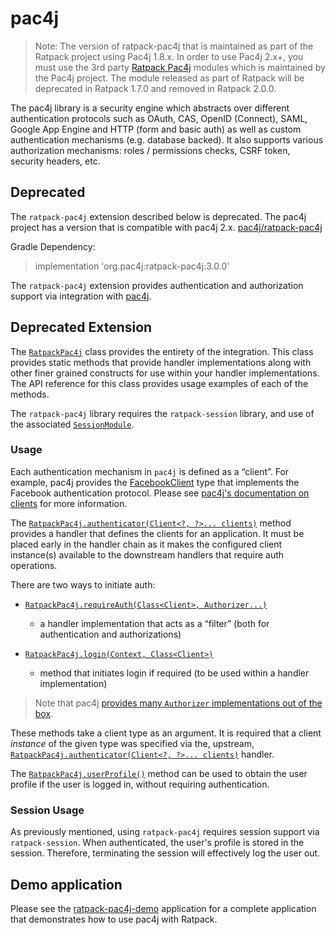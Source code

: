 # pac4j

> Note: The version of ratpack-pac4j that is maintained as part of the Ratpack project using Pac4j 1.8.x. In order to use Pac4j 2.x+, you must 
  use the 3rd party [Ratpack Pac4j](https://github.com/pac4j/ratpack-pac4j) modules which is maintained by the Pac4j project.
  The module released as part of Ratpack will be deprecated in Ratpack 1.7.0 and removed in Ratpack 2.0.0.

The pac4j library is a security engine which abstracts over different authentication protocols such as OAuth, CAS, OpenID (Connect), SAML, Google App Engine and HTTP (form and basic auth) as well as custom authentication mechanisms (e.g. database backed).
It also supports various authorization mechanisms: roles / permissions checks, CSRF token, security headers, etc.

## Deprecated  

The `ratpack-pac4j` extension described below is deprecated. The pac4j project has a version that is compatible with pac4j 2.x.
[pac4j/ratpack-pac4j](https://github.com/pac4j/ratpack-pac4j)

Gradle Dependency:

> implementation 'org.pac4j:ratpack-pac4j:3.0.0'

The `ratpack-pac4j` extension provides authentication and authorization support via integration with [pac4j](https://github.com/pac4j/pac4j).

## Deprecated Extension  

The [`RatpackPac4j`](api/ratpack/pac4j/RatpackPac4j.html) class provides the entirety of the integration.
This class provides static methods that provide handler implementations along with other finer grained constructs for use within your handler implementations.
The API reference for this class provides usage examples of each of the methods.

The `ratpack-pac4j` library requires the `ratpack-session` library, and use of the associated [`SessionModule`](api/ratpack/session/SessionModule.html).

### Usage

Each authentication mechanism in `pac4j` is defined as a “client”.
For example, pac4j provides the [FacebookClient](http://www.pac4j.org/apidocs/pac4j/@pac4j-version@/org/pac4j/oauth/client/FacebookClient.html) type that implements the Facebook authentication protocol.
Please see [pac4j's documentation on clients](https://github.com/pac4j/pac4j/wiki/Clients) for more information.

The [`RatpackPac4j.authenticator(Client<?, ?>... clients)`](api/ratpack/pac4j/RatpackPac4j.html#authenticator-org.pac4j.core.client.Client...-) method provides a handler that defines the clients for an application.
It must be placed early in the handler chain as it makes the configured client instance(s) available to the downstream handlers that require auth operations. 

There are two ways to initiate auth:

- [`RatpackPac4j.requireAuth(Class<Client>, Authorizer...)`](api/ratpack/pac4j/RatpackPac4j.html#requireAuth-java.lang.Class-org.pac4j.core.authorization.Authorizer...-)
    - a handler implementation that acts as a “filter” (both for authentication and authorizations)

- [`RatpackPac4j.login(Context, Class<Client>)`](api/ratpack/pac4j/RatpackPac4j.html#login-ratpack.handling.Context-java.lang.Class-)
    - method that initiates login if required (to be used within a handler implementation)

> Note that pac4j [provides many `Authorizer` implementations out of the box](https://github.com/pac4j/pac4j/wiki/Authorizers).

These methods take a client type as an argument.
It is required that a client _instance_ of the given type was specified via the, upstream, [`RatpackPac4j.authenticator(Client<?, ?>... clients)`](api/ratpack/pac4j/RatpackPac4j.html#authenticator-org.pac4j.core.client.Client...-) handler.

The [`RatpackPac4j.userProfile()`](api/ratpack/pac4j/RatpackPac4j.html#userProfile-ratpack.handling.Context-) method can be used to obtain the user profile if the user is logged in, without requiring authentication.

### Session Usage

As previously mentioned, using `ratpack-pac4j` requires session support via `ratpack-session`.
When authenticated, the user's profile is stored in the session.
Therefore, terminating the session will effectively log the user out.

## Demo application

Please see the [ratpack-pac4j-demo](https://github.com/pac4j/ratpack-pac4j-demo) application for a complete application that demonstrates how to use pac4j with Ratpack. 
